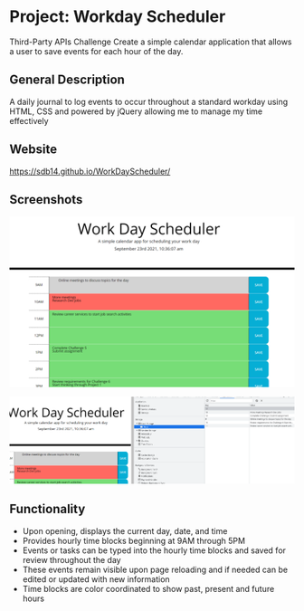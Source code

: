# Project: Workday Scheduler

Third-Party APIs Challenge
Create a simple calendar application that allows a user to save events for each hour of the day. 

## General Description
A daily journal to log events to occur throughout a standard workday using HTML, CSS and powered by jQuery allowing me to manage my time effectively

## Website
https://sdb14.github.io/WorkDayScheduler/

## Screenshots
![Calendar](https://github.com/SDB14/WorkDayScheduler/blob/main/Capture1.PNG)


![Local Storage](https://github.com/SDB14/WorkDayScheduler/blob/main/Capture2.PNG)




## Functionality
* Upon opening, displays the current day, date, and time
* Provides hourly time blocks beginning at 9AM through 5PM
* Events or tasks can be typed into the hourly time blocks and saved for review throughout the day
* These events remain visible upon page reloading and if needed can be edited or updated with new information
* Time blocks are color coordinated to show past, present and future hours

